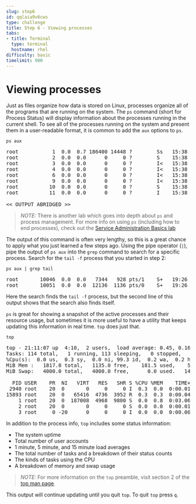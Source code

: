 ```yaml
---
slug: step6
id: qqlaia9v6cws
type: challenge
title: Step 6 - Viewing processes
tabs:
- title: Terminal
  type: terminal
  hostname: rhel
difficulty: basic
timelimit: 900
---
```

# Viewing processes

Just as files organize how data is stored on Linux, processes organize all of the
programs that are running on the system. The `ps` command (short for Process
Status) will display information about the processes running in the current shell.
To see all of the processes running on the system and present them in a
user-readable format, it is common to add the `aux` options to `ps`.

```
ps aux
```

<pre class=file>
root           1  0.0  0.7 186400 14448 ?        Ss   15:38   0:11 /usr/lib/systemd/systemd --switched-root --system --deserialize 17
root           2  0.0  0.0      0     0 ?        S    15:38   0:00 [kthreadd]
root           3  0.0  0.0      0     0 ?        I<   15:38   0:00 [rcu_gp]
root           4  0.0  0.0      0     0 ?        I<   15:38   0:00 [rcu_par_gp]
root           6  0.0  0.0      0     0 ?        I<   15:38   0:00 [kworker/0:0H-events_highpri]
root           9  0.0  0.0      0     0 ?        I<   15:38   0:00 [mm_percpu_wq]
root          10  0.0  0.0      0     0 ?        S    15:38   0:00 [ksoftirqd/0]
root          11  0.0  0.0      0     0 ?        I    15:38   0:00 [rcu_sched]

<< OUTPUT ABRIDGED >>
</pre>

>_NOTE:_ There is another lab which goes into depth about `ps` and process
management. For more info on using `ps` (including how to end processes), check
out the [Service Administration Basics lab](https://lab.redhat.com/service-admin)

The output of this command is often very lengthy, so this is a great chance
to apply what you just learned a few steps ago. Using the pipe operator (`|`),
pipe the output of `ps aux` into the `grep` command to search for a specific
process. Search for the `tail -f` process that you started in step 2:

```
ps aux | grep tail
```

<pre class=file>
root       10046  0.0  0.0   7344   928 pts/1    S+   19:26   0:00 tail -f /var/log/messages
root       10051  0.0  0.0  12136  1136 pts/0    S+   19:26   0:00 grep --color=auto tail
</pre>

Here the search finds the `tail -f` process, but the second line of this output
shows that the search also finds itself.

`ps` is great for showing a snapshot of the active processes and their
resource usage, but sometimes it is more useful to have a utility that keeps
updating this information in real time. `top` does just that.

```
top
```

<pre class=file>
top - 21:11:07 up  4:10,  2 users,  load average: 0.45, 0.16, 0.06
Tasks: 114 total,   1 running, 113 sleeping,   0 stopped,   0 zombie
%Cpu(s):  0.0 us,  0.3 sy,  0.0 ni, 99.3 id,  0.2 wa,  0.2 hi,  0.0 si,  0.0 st
MiB Mem :   1817.0 total,   1135.0 free,    181.5 used,    500.5 buff/cache
MiB Swap:   4000.0 total,   4000.0 free,      0.0 used.   1482.2 avail Mem

  PID USER    PR  NI   VIRT   RES   SHR S %CPU %MEM    TIME+ COMMAND
 2940 root    20  0       0     0     0 I  0.3  0.0  0:00.01 kworker/u4:2-flush-253:0
15893 root    20  0   65416  4736  3952 R  0.3  0.3  0:00.04 top
    1 root    20  0  187008  4968  9800 S  0.0  0.8  0:03.06 systemd
    2 root    20  0       0     0     0 S  0.0  0.0  0:00.01 kthreadd
    3 root     0 -20      0     0     0 I  0.0  0.0  0:00.00 rcu_gp
</pre>

In addition to the process info, `top` includes some status information:
* The system uptime
* Total number of user accounts
* 1 minute, 5 minute, and 15 minute load averages
* The total number of tasks and a breakdown of their status counts
* The kinds of tasks using the CPU
* A breakdown of memory and swap usage

>_NOTE:_ For more information on the `top` preamble, visit section 2 of the [top man page](https://man7.org/linux/man-pages/man1/top.1.html).

This output will continue updating until you quit `top`. To quit `top` press `q`.
